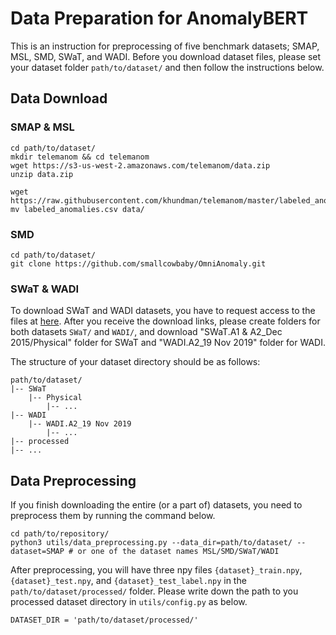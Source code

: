 # Data Preparation for AnomalyBERT

This is an instruction for preprocessing of five benchmark datasets; SMAP, MSL, SMD, SWaT, and WADI.
Before you download dataset files, please set your dataset folder `path/to/dataset/` and then follow the instructions below.

## Data Download
### SMAP & MSL

```
cd path/to/dataset/
mkdir telemanom && cd telemanom
wget https://s3-us-west-2.amazonaws.com/telemanom/data.zip
unzip data.zip

wget https://raw.githubusercontent.com/khundman/telemanom/master/labeled_anomalies.csv
mv labeled_anomalies.csv data/
```

### SMD

```
cd path/to/dataset/
git clone https://github.com/smallcowbaby/OmniAnomaly.git
```

### SWaT & WADI

To download SWaT and WADI datasets, you have to request access to the files at [here](https://itrust.sutd.edu.sg/itrust-labs_datasets/).
After you receive the download links, please create folders for both datasets `SWaT/` and `WADI/`, and download "SWaT.A1 & A2_Dec 2015/Physical" folder for SWaT and "WADI.A2_19 Nov 2019" folder for WADI.

The structure of your dataset directory should be as follows:

```
path/to/dataset/
|-- SWaT
    |-- Physical
        |-- ...
|-- WADI
    |-- WADI.A2_19 Nov 2019
        |-- ...
|-- processed
|-- ...
```

## Data Preprocessing

If you finish downloading the entire (or a part of) datasets, you need to preprocess them by running the command below.

```
cd path/to/repository/
python3 utils/data_preprocessing.py --data_dir=path/to/dataset/ --dataset=SMAP # or one of the dataset names MSL/SMD/SWaT/WADI
```

After preprocessing, you will have three npy files `{dataset}_train.npy`, `{dataset}_test.npy`, and `{dataset}_test_label.npy` in the `path/to/dataset/processed/` folder.
Please write down the path to you processed dataset directory in `utils/config.py` as below.

```
DATASET_DIR = 'path/to/dataset/processed/'
```